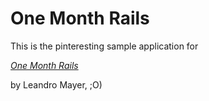 # One Month Rails

This is the pinteresting sample application for 

[*One Month Rails*](http://onemonthrails.com)

by Leandro Mayer, ;O)
